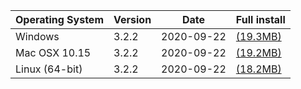 <table>
    <thead>
        <tr class="dl-row header">
            <th>Operating System</th>
            <th>Version</th>
            <th>Date</th>
            <th>Full install</th>
        </tr>
    </thead>
    <tbody>
        <tr>
            <td><i class="fa fa-windows mr-1"></i> Windows</td>
            <td>3.2.2</td>
            <td>2020-09-22</td>
            <td><a
                href="https://github.com/qw-group/ezquake-source/releases/download/3.2.2/ezquake-win32-3.2.2-full.zip"><i
                class="fa fa-download"></i> (19.3MB)</a></td>
        </tr>
        <tr>
            <td><i class="fa fa-apple mr-1"></i> Mac OSX 10.15</td>
            <td>3.2.2</td>
            <td>2020-09-22</td>
            <td><a
                href="https://github.com/qw-group/ezquake-source/releases/download/3.2.2/ezquake-osx10.15.5-xcode11.6-3.2.2-full.zip"><i
                class="fa fa-download"></i> (19.2MB)</a></td>
        </tr>
        <tr>
            <td><i class="fa fa-linux mr-1"></i> Linux (64-bit)</td>
            <td>3.2.2</td>
            <td>2020-09-22</td>
            <td><a
                href="https://github.com/qw-group/ezquake-source/releases/download/3.2.2/ezquake-ubuntu-3.2.2-full.tar.gz"><i
                class="fa fa-download"></i> (18.2MB)</a></td>
        </tr>
    </tbody>
</table>
